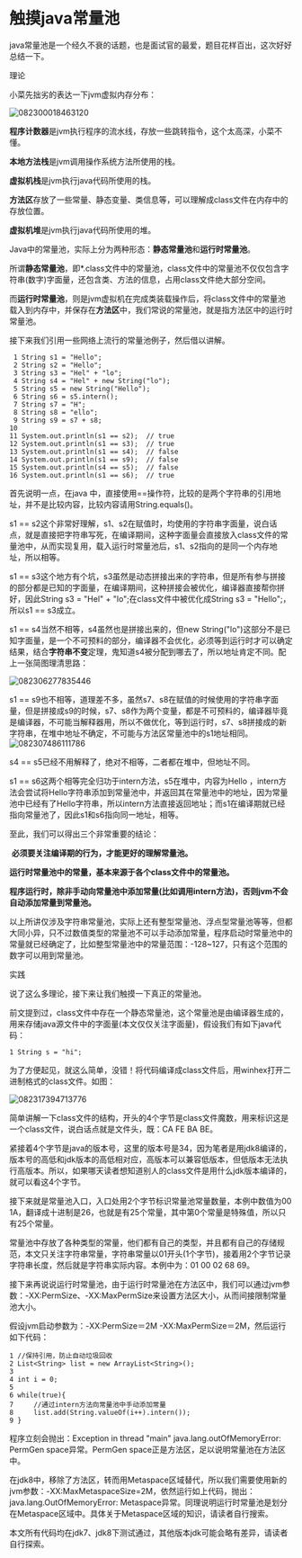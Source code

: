 # 触摸java常量池



 java常量池是一个经久不衰的话题，也是面试官的最爱，题目花样百出，这次好好总结一下。

 

理论

   

   小菜先拙劣的表达一下jvm虚拟内存分布：

![082300018463120](Study/复习/700道面试题/02-BAT面试题汇总及详解(进大厂必看)/BAT面试题汇总及详解(进大厂必看)_子文档/触摸java常量池.assets/082300018463120.png)

 

   **程序计数器**是jvm执行程序的流水线，存放一些跳转指令，这个太高深，小菜不懂。

   **本地方法栈**是jvm调用操作系统方法所使用的栈。

   **虚拟机栈**是jvm执行java代码所使用的栈。

   **方法区**存放了一些常量、静态变量、类信息等，可以理解成class文件在内存中的存放位置。

   **虚拟机堆**是jvm执行java代码所使用的堆。

   Java中的常量池，实际上分为两种形态：**静态常量池**和**运行时常量池**。

   所谓**静态常量池**，即*.class文件中的常量池，class文件中的常量池不仅仅包含字符串(数字)字面量，还包含类、方法的信息，占用class文件绝大部分空间。

   而**运行时常量池**，则是jvm虚拟机在完成类装载操作后，将class文件中的常量池载入到内存中，并保存在**方法区**中，我们常说的常量池，就是指方法区中的运行时常量池。

   接下来我们引用一些网络上流行的常量池例子，然后借以讲解。



```
 1 String s1 = "Hello";
 2 String s2 = "Hello";
 3 String s3 = "Hel" + "lo";
 4 String s4 = "Hel" + new String("lo");
 5 String s5 = new String("Hello");
 6 String s6 = s5.intern();
 7 String s7 = "H";
 8 String s8 = "ello";
 9 String s9 = s7 + s8;
10           
11 System.out.println(s1 == s2);  // true
12 System.out.println(s1 == s3);  // true
13 System.out.println(s1 == s4);  // false
14 System.out.println(s1 == s9);  // false
15 System.out.println(s4 == s5);  // false
16 System.out.println(s1 == s6);  // true
```



   首先说明一点，在java 中，直接使用==操作符，比较的是两个字符串的引用地址，并不是比较内容，比较内容请用String.equals()。

   s1 == s2这个非常好理解，s1、s2在赋值时，均使用的字符串字面量，说白话点，就是直接把字符串写死，在编译期间，这种字面量会直接放入class文件的常量池中，从而实现复用，载入运行时常量池后，s1、s2指向的是同一个内存地址，所以相等。

   s1 == s3这个地方有个坑，s3虽然是动态拼接出来的字符串，但是所有参与拼接的部分都是已知的字面量，在编译期间，这种拼接会被优化，编译器直接帮你拼好，因此String s3 = "Hel" + "lo";在class文件中被优化成String s3 = "Hello";，所以s1 == s3成立。

   s1 == s4当然不相等，s4虽然也是拼接出来的，但new String("lo")这部分不是已知字面量，是一个不可预料的部分，编译器不会优化，必须等到运行时才可以确定结果，结合**字符串不变**定理，鬼知道s4被分配到哪去了，所以地址肯定不同。配上一张简图理清思路：

![082306277835446](Study/复习/700道面试题/02-BAT面试题汇总及详解(进大厂必看)/BAT面试题汇总及详解(进大厂必看)_子文档/触摸java常量池.assets/082306277835446.png)

   s1 == s9也不相等，道理差不多，虽然s7、s8在赋值的时候使用的字符串字面量，但是拼接成s9的时候，s7、s8作为两个变量，都是不可预料的，编译器毕竟是编译器，不可能当解释器用，所以不做优化，等到运行时，s7、s8拼接成的新字符串，在堆中地址不确定，不可能与方法区常量池中的s1地址相同。
![082307486111786](Study/复习/700道面试题/02-BAT面试题汇总及详解(进大厂必看)/BAT面试题汇总及详解(进大厂必看)_子文档/触摸java常量池.assets/082307486111786.png)

   s4 == s5已经不用解释了，绝对不相等，二者都在堆中，但地址不同。

   s1 == s6这两个相等完全归功于intern方法，s5在堆中，内容为Hello ，intern方法会尝试将Hello字符串添加到常量池中，并返回其在常量池中的地址，因为常量池中已经有了Hello字符串，所以intern方法直接返回地址；而s1在编译期就已经指向常量池了，因此s1和s6指向同一地址，相等。

   至此，我们可以得出三个非常重要的结论：

 

​      **必须要关注编译期的行为，才能更好的理解常量池。**

​      **运行时常量池中的常量，基本来源于各个class文件中的常量池。**

​      **程序运行时，除非手动向常量池中添加常量(比如调用intern方法)，否则jvm不会自动添加常量到常量池。**

 

   以上所讲仅涉及字符串常量池，实际上还有整型常量池、浮点型常量池等等，但都大同小异，只不过数值类型的常量池不可以手动添加常量，程序启动时常量池中的常量就已经确定了，比如整型常量池中的常量范围：-128~127，只有这个范围的数字可以用到常量池。

 

实践

   

   说了这么多理论，接下来让我们触摸一下真正的常量池。

   前文提到过，class文件中存在一个静态常量池，这个常量池是由编译器生成的，用来存储java源文件中的字面量(本文仅仅关注字面量)，假设我们有如下java代码：

 

```
1 String s = "hi";
```

 

   为了方便起见，就这么简单，没错！将代码编译成class文件后，用winhex打开二进制格式的class文件。如图：

![082317394713776](Study/复习/700道面试题/02-BAT面试题汇总及详解(进大厂必看)/BAT面试题汇总及详解(进大厂必看)_子文档/触摸java常量池.assets/082317394713776.png)

 

   简单讲解一下class文件的结构，开头的4个字节是class文件魔数，用来标识这是一个class文件，说白话点就是文件头，既：CA FE BA BE。

   紧接着4个字节是java的版本号，这里的版本号是34，因为笔者是用jdk8编译的，版本号的高低和jdk版本的高低相对应，高版本可以兼容低版本，但低版本无法执行高版本。所以，如果哪天读者想知道别人的class文件是用什么jdk版本编译的，就可以看这4个字节。

   接下来就是常量池入口，入口处用2个字节标识常量池常量数量，本例中数值为00 1A，翻译成十进制是26，也就是有25个常量，其中第0个常量是特殊值，所以只有25个常量。

   常量池中存放了各种类型的常量，他们都有自己的类型，并且都有自己的存储规范，本文只关注字符串常量，字符串常量以01开头(1个字节)，接着用2个字节记录字符串长度，然后就是字符串实际内容。本例中为：01 00 02 68 69。

   接下来再说说运行时常量池，由于运行时常量池在方法区中，我们可以通过jvm参数：-XX:PermSize、-XX:MaxPermSize来设置方法区大小，从而间接限制常量池大小。

   假设jvm启动参数为：-XX:PermSize＝2M -XX:MaxPermSize＝2M，然后运行如下代码：



```
1 //保持引用，防止自动垃圾回收
2 List<String> list = new ArrayList<String>();
3         
4 int i = 0;
5         
6 while(true){
7     //通过intern方法向常量池中手动添加常量
8     list.add(String.valueOf(i++).intern());
9 }
```



   程序立刻会抛出：Exception in thread "main" java.lang.outOfMemoryError: PermGen space异常。PermGen space正是方法区，足以说明常量池在方法区中。

   在jdk8中，移除了方法区，转而用Metaspace区域替代，所以我们需要使用新的jvm参数：-XX:MaxMetaspaceSize=2M，依然运行如上代码，抛出：java.lang.OutOfMemoryError: Metaspace异常。同理说明运行时常量池是划分在Metaspace区域中。具体关于Metaspace区域的知识，请读者自行搜索。

   本文所有代码均在jdk7、jdk8下测试通过，其他版本jdk可能会略有差异，请读者自行探索。